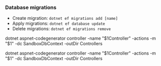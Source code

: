 ### Database migrations
- Create migration: `dotnet ef migrations add [name]`
- Apply migrations: `dotnet ef database update`
- Delete migrations: `dotnet ef migrations remove`

dotnet aspnet-codegenerator controller -name "$1Controller" -actions -m "$1" -dc SandboxDbContext -outDir Controllers

dotnet aspnet-codegenerator controller -name "$1Controller" -actions -m "$1" -dc SandboxDbContext -outDir Controllers
